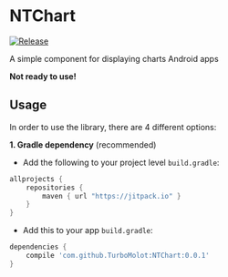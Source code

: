 # NTChart
[![Release](https://img.shields.io/github/release/TurboMolot/NTChart.svg?style=flat)](https://jitpack.io/#TurboMolot/NTChart)

A simple component for displaying charts Android apps

**Not ready to use!**

Usage
-----

In order to use the library, there are 4 different options:

**1. Gradle dependency** (recommended)

  -  Add the following to your project level `build.gradle`:
```gradle
allprojects {
	repositories {
		maven { url "https://jitpack.io" }
	}
}
```
  -  Add this to your app `build.gradle`:
 
```gradle
dependencies {
	compile 'com.github.TurboMolot:NTChart:0.0.1'
}
```
